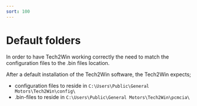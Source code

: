 ```yaml
---
sort: 100
---
```


# Default folders

In order to have Tech2Win working correctly the need to match the configuration files to the .bin files location.

After a default installation of the Tech2Win software, the Tech2Win expects;

- configuration files to reside in `C:\Users\Public\General Motors\Tech2Win\config\`
- .bin-files to reside in `C:\Users\Public\General Motors\Tech2Win\pcmcia\`
